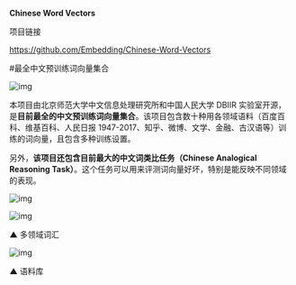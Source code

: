 
**Chinese Word Vectors**


项目链接

https://github.com/Embedding/Chinese-Word-Vectors


\#最全中文预训练词向量集合

![img](https://mmbiz.qpic.cn/mmbiz_png/VBcD02jFhgkSiadWpeGPpkFSMQVwLtN1xGyxWAtU6FqZXex4h7VsM35xLr6sJaaorMqB0vxTA722j6CQXloaDeQ/640?tp=webp&wxfrom=5&wx_lazy=1&wx_co=1)

本项目由北京师范大学中文信息处理研究所和中国人民大学 DBIIR 实验室开源，是**目前最全的中文预训练词向量集合**。该项目包含数十种用各领域语料（百度百科、维基百科、人民日报 1947-2017、知乎、微博、文学、金融、古汉语等）训练的词向量，且包含多种训练设置。

另外，**该项目还包含目前最大的中文词类比任务（Chinese Analogical Reasoning Task）**。这个任务可以用来评测词向量好坏，特别是能反映不同领域的表现。

![img](https://mmbiz.qpic.cn/mmbiz_png/VBcD02jFhgkSiadWpeGPpkFSMQVwLtN1xcnlfwpibjsMZRIuWcoNF6dr6U74XucPfwibD4YCw3Iz6bN1YoCFsquEg/640?tp=webp&wxfrom=5&wx_lazy=1&wx_co=1)



![img](https://mmbiz.qpic.cn/mmbiz_png/VBcD02jFhgkSiadWpeGPpkFSMQVwLtN1xMosib5wMTAjiaMM9VXpNTjGSuYo0UzpEX1nnXtYTkMqQSBHiae4QqyR1g/640?tp=webp&wxfrom=5&wx_lazy=1&wx_co=1)

**▲** 多领域词汇



![img](https://mmbiz.qpic.cn/mmbiz_png/VBcD02jFhgkSiadWpeGPpkFSMQVwLtN1xRzibicPjWmLs61D2X9z58R6UDRllhK6rK0GBSSmDvHLvXnbq11VCXnhg/640?tp=webp&wxfrom=5&wx_lazy=1&wx_co=1)

**▲** 语料库
